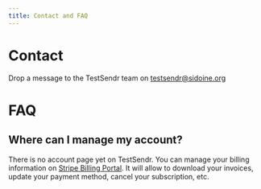 ```yaml
---
title: Contact and FAQ
---
```


# Contact

Drop a message to the TestSendr team on testsendr@sidoine.org

# FAQ

## Where can I manage my account?

There is no account page yet on TestSendr. You can manage your billing information on [Stripe Billing Portal](https://billing.stripe.com/p/login/14k9DW7j01wi8IofYY). It will allow to download your invoices, update your payment method, cancel your subscription, etc.
